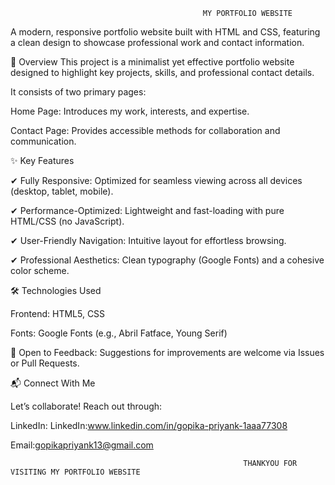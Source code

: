                                                MY PORTFOLIO WEBSITE

A modern, responsive portfolio website built with HTML and CSS, featuring a clean design to showcase professional work and contact information.

📌 Overview
This project is a minimalist yet effective portfolio website designed to highlight key projects, skills, and professional contact details. 

It consists of two primary pages:

Home Page: Introduces my work, interests, and expertise.

Contact Page: Provides accessible methods for collaboration and communication.

✨ Key Features

✔ Fully Responsive: Optimized for seamless viewing across all devices (desktop, tablet, mobile).

✔ Performance-Optimized: Lightweight and fast-loading with pure HTML/CSS (no JavaScript).

✔ User-Friendly Navigation: Intuitive layout for effortless browsing.

✔ Professional Aesthetics: Clean typography (Google Fonts) and a cohesive color scheme.

🛠️ Technologies Used

Frontend: HTML5, CSS

Fonts: Google Fonts (e.g., Abril Fatface, Young Serif)


📝 Open to Feedback: Suggestions for improvements are welcome via Issues or Pull Requests.

📬 Connect With Me

Let’s collaborate! Reach out through:

LinkedIn: LinkedIn:www.linkedin.com/in/gopika-priyank-1aaa77308

Email:gopikapriyank13@gmail.com


                                                        
                                                        THANKYOU FOR VISITING MY PORTFOLIO WEBSITE


